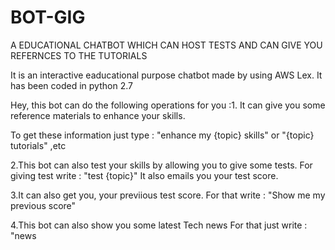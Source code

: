 # BOT-GIG
A EDUCATIONAL CHATBOT WHICH CAN HOST TESTS AND CAN GIVE YOU REFERNCES TO THE TUTORIALS
                 

It is an interactive eaducational purpose chatbot made by using AWS Lex. It has been coded in python 2.7

Hey, this bot can do the following operations for you :1. It can give you some reference materials to enhance your skills.

To get these information just type : "enhance my {topic} skills" or "{topic} tutorials" ,etc

2.This bot can also test your skills by allowing you to give some tests. For giving test write : "test {topic}" It also emails you your test score.

3.It can also get you, your previious test score. For that write : "Show me my previous score"

4.This bot can also show you some latest Tech news For that just write : "news


